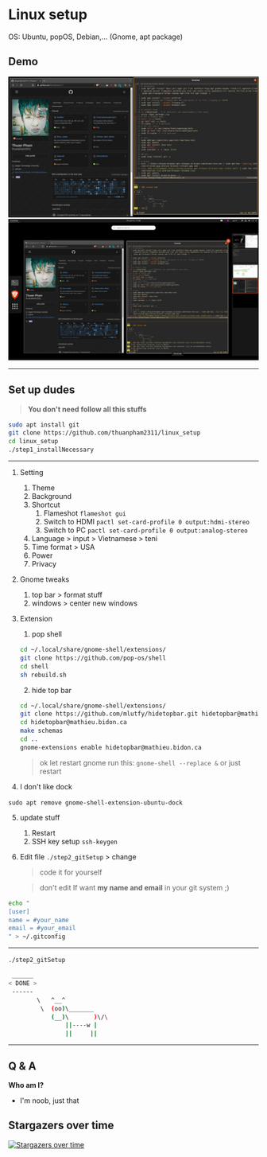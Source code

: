 # Linux setup

OS: Ubuntu, popOS, Debian,... (Gnome, apt package)

## Demo

![](./img/linuxSetup1.png)
![](./img/linuxSetup2.png)

---

## Set up dudes

> **You don't need follow all this stuffs**

```bash
sudo apt install git
git clone https://github.com/thuanpham2311/linux_setup
cd linux_setup
./step1_installNecessary
```

---

1.  Setting

    1. Theme
    2. Background
    3. Shortcut
       1. Flameshot `flameshot gui`
       2. Switch to HDMI `pactl set-card-profile 0 output:hdmi-stereo`
       3. Switch to PC `pactl set-card-profile 0 output:analog-stereo`
    4. Language > input > Vietnamese > teni
    5. Time format > USA
    6. Power
    7. Privacy

2.  Gnome tweaks

    1. top bar > format stuff
    2. windows > center new windows

3.  Extension

    1. pop shell

    ```bash
    cd ~/.local/share/gnome-shell/extensions/
    git clone https://github.com/pop-os/shell
    cd shell
    sh rebuild.sh
    ```

    2. hide top bar

    ```bash
    cd ~/.local/share/gnome-shell/extensions/
    git clone https://github.com/mlutfy/hidetopbar.git hidetopbar@mathieu.bidon.ca
    cd hidetopbar@mathieu.bidon.ca
    make schemas
    cd ..
    gnome-extensions enable hidetopbar@mathieu.bidon.ca
    ```

    > ok let restart gnome run this: `gnome-shell --replace &`
    > or just restart

4.  I don't like dock

`sudo apt remove gnome-shell-extension-ubuntu-dock`

5.  update stuff
    1. Restart
    2. SSH key setup
       `ssh-keygen`

6.  Edit file `./step2_gitSetup` > change
    > code it for yourself

    > don't edit If want **my name and email** in your git system ;)

```bash
echo "
[user]
name = #your_name
email = #your_email
" > ~/.gitconfig
```

---

`./step2_gitSetup`

```bash
 ______
< DONE >
 ------
        \   ^__^
         \  (oo)\_______
            (__)\       )\/\
                ||----w |
                ||     ||
```

---

## Q & A

**Who am I?**

- I'm noob, just that

## Stargazers over time

[![Stargazers over time](https://starchart.cc/thuanpham2311/linux_setup.svg)](https://starchart.cc/thuanpham2311/linux_setup)

